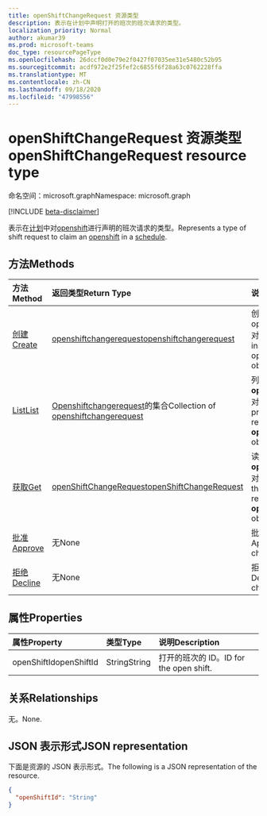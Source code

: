 ```yaml
---
title: openShiftChangeRequest 资源类型
description: 表示在计划中声明打开的班次的班次请求的类型。
localization_priority: Normal
author: akumar39
ms.prod: microsoft-teams
doc_type: resourcePageType
ms.openlocfilehash: 26dccf0d0e79e2f0427f07035ee31e5480c52b95
ms.sourcegitcommit: acdf972e2f25fef2c6855f6f28a63c0762228ffa
ms.translationtype: MT
ms.contentlocale: zh-CN
ms.lasthandoff: 09/18/2020
ms.locfileid: "47998556"
---
```

# <a name="openshiftchangerequest-resource-type"></a><span data-ttu-id="96be6-103">openShiftChangeRequest 资源类型</span><span class="sxs-lookup"><span data-stu-id="96be6-103">openShiftChangeRequest resource type</span></span>

<span data-ttu-id="96be6-104">命名空间：microsoft.graph</span><span class="sxs-lookup"><span data-stu-id="96be6-104">Namespace: microsoft.graph</span></span>

[!INCLUDE [beta-disclaimer](../../includes/beta-disclaimer.md)]

<span data-ttu-id="96be6-105">表示在[计划](../resources/schedule.md)中对[openshift](../resources/openshift.md)进行声明的班次请求的类型。</span><span class="sxs-lookup"><span data-stu-id="96be6-105">Represents a type of shift request to claim an [openshift](../resources/openshift.md) in a [schedule](../resources/schedule.md).</span></span>

## <a name="methods"></a><span data-ttu-id="96be6-106">方法</span><span class="sxs-lookup"><span data-stu-id="96be6-106">Methods</span></span>

| <span data-ttu-id="96be6-107">方法</span><span class="sxs-lookup"><span data-stu-id="96be6-107">Method</span></span>       | <span data-ttu-id="96be6-108">返回类型</span><span class="sxs-lookup"><span data-stu-id="96be6-108">Return Type</span></span> | <span data-ttu-id="96be6-109">说明</span><span class="sxs-lookup"><span data-stu-id="96be6-109">Description</span></span> |
|:-------------|:------------|:------------|
| [<span data-ttu-id="96be6-110">创建</span><span class="sxs-lookup"><span data-stu-id="96be6-110">Create</span></span>](../api/openshiftchangerequest-post.md) | [<span data-ttu-id="96be6-111">openshiftchangerequest</span><span class="sxs-lookup"><span data-stu-id="96be6-111">openshiftchangerequest</span></span>](openshiftchangerequest.md) | <span data-ttu-id="96be6-112">创建 openshiftchangerequest 对象的实例。</span><span class="sxs-lookup"><span data-stu-id="96be6-112">Create an instance of an openshiftchangerequest object.</span></span> |
| [<span data-ttu-id="96be6-113">List</span><span class="sxs-lookup"><span data-stu-id="96be6-113">List</span></span>](../api/openshiftchangerequest-list.md) | <span data-ttu-id="96be6-114">[Openshiftchangerequest](openshiftchangerequest.md)的集合</span><span class="sxs-lookup"><span data-stu-id="96be6-114">Collection of [openshiftchangerequest](openshiftchangerequest.md)</span></span> | <span data-ttu-id="96be6-115">列出团队中的 **openShiftChangeRequest** 对象的属性和关系。</span><span class="sxs-lookup"><span data-stu-id="96be6-115">List the properties and relationships of **openShiftChangeRequest** objects in a team.</span></span> |
| [<span data-ttu-id="96be6-116">获取</span><span class="sxs-lookup"><span data-stu-id="96be6-116">Get</span></span>](../api/openshiftchangerequest-get.md) | [<span data-ttu-id="96be6-117">openShiftChangeRequest</span><span class="sxs-lookup"><span data-stu-id="96be6-117">openShiftChangeRequest</span></span>](openshiftchangerequest.md) | <span data-ttu-id="96be6-118">读取 **openShiftChangeRequest** 对象的属性和关系。</span><span class="sxs-lookup"><span data-stu-id="96be6-118">Read the properties and relationships of an **openShiftChangeRequest** object.</span></span> |
|[<span data-ttu-id="96be6-119">批准</span><span class="sxs-lookup"><span data-stu-id="96be6-119">Approve</span></span>](../api/openshiftchangerequest-approve.md)|<span data-ttu-id="96be6-120">无</span><span class="sxs-lookup"><span data-stu-id="96be6-120">None</span></span>|<span data-ttu-id="96be6-121">批准打开的班次更改请求。</span><span class="sxs-lookup"><span data-stu-id="96be6-121">Approve an open shift change request.</span></span>|
|[<span data-ttu-id="96be6-122">拒绝</span><span class="sxs-lookup"><span data-stu-id="96be6-122">Decline</span></span>](../api/openshiftchangerequest-decline.md)|<span data-ttu-id="96be6-123">无</span><span class="sxs-lookup"><span data-stu-id="96be6-123">None</span></span>| <span data-ttu-id="96be6-124">拒绝打开的班次更改请求。</span><span class="sxs-lookup"><span data-stu-id="96be6-124">Decline an open shift change request.</span></span>|

## <a name="properties"></a><span data-ttu-id="96be6-125">属性</span><span class="sxs-lookup"><span data-stu-id="96be6-125">Properties</span></span>

| <span data-ttu-id="96be6-126">属性</span><span class="sxs-lookup"><span data-stu-id="96be6-126">Property</span></span>     | <span data-ttu-id="96be6-127">类型</span><span class="sxs-lookup"><span data-stu-id="96be6-127">Type</span></span>        | <span data-ttu-id="96be6-128">说明</span><span class="sxs-lookup"><span data-stu-id="96be6-128">Description</span></span> |
|:-------------|:------------|:------------|
|<span data-ttu-id="96be6-129">openShiftId</span><span class="sxs-lookup"><span data-stu-id="96be6-129">openShiftId</span></span>|<span data-ttu-id="96be6-130">String</span><span class="sxs-lookup"><span data-stu-id="96be6-130">String</span></span>| <span data-ttu-id="96be6-131">打开的班次的 ID。</span><span class="sxs-lookup"><span data-stu-id="96be6-131">ID for the open shift.</span></span>|

## <a name="relationships"></a><span data-ttu-id="96be6-132">关系</span><span class="sxs-lookup"><span data-stu-id="96be6-132">Relationships</span></span>

<span data-ttu-id="96be6-133">无。</span><span class="sxs-lookup"><span data-stu-id="96be6-133">None.</span></span>

## <a name="json-representation"></a><span data-ttu-id="96be6-134">JSON 表示形式</span><span class="sxs-lookup"><span data-stu-id="96be6-134">JSON representation</span></span>

<span data-ttu-id="96be6-135">下面是资源的 JSON 表示形式。</span><span class="sxs-lookup"><span data-stu-id="96be6-135">The following is a JSON representation of the resource.</span></span>

<!-- {
  "blockType": "resource",
  "optionalProperties": [

  ],
  "@odata.type": "microsoft.graph.openShiftChangeRequest",
  "baseType": ""
}-->

```json
{
  "openShiftId": "String"
}
```

<!-- uuid: 16cd6b66-4b1a-43a1-adaf-3a886856ed98
2019-02-04 14:57:30 UTC -->
<!-- {
  "type": "#page.annotation",
  "description": "openShiftChangeRequest resource",
  "keywords": "",
  "section": "documentation",
  "tocPath": ""
}-->


